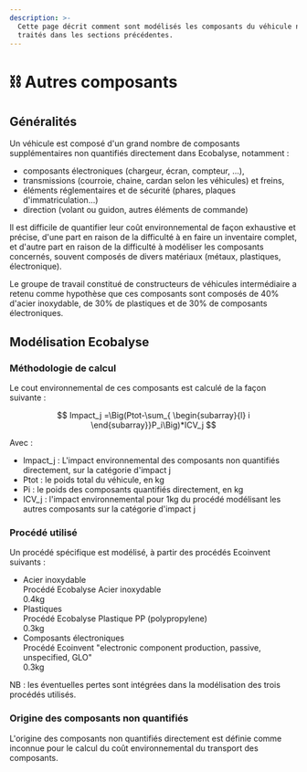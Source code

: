 ```yaml
---
description: >-
  Cette page décrit comment sont modélisés les composants du véhicule non
  traités dans les sections précédentes.
---
```


# ⛓️ Autres composants

## Généralités

Un véhicule est composé d'un grand nombre de composants supplémentaires non quantifiés directement dans Ecobalyse, notamment :

* composants électroniques (chargeur, écran, compteur, ...),
* transmissions (courroie, chaine, cardan selon les véhicules) et freins,
* éléments réglementaires et de sécurité (phares, plaques d'immatriculation...)
* direction (volant ou guidon, autres éléments de commande)

Il est difficile de quantifier leur coût environnemental de façon exhaustive et précise, d'une part en raison de la difficulté à en faire un inventaire complet, et d'autre part en raison de la difficulté à modéliser les composants concernés, souvent composés de divers matériaux (métaux, plastiques, électronique).

Le groupe de travail constitué de constructeurs de véhicules intermédiaire a retenu comme hypothèse que ces composants sont composés de 40% d'acier inoxydable, de 30% de plastiques et de 30% de composants électroniques.

## Modélisation Ecobalyse

### Méthodologie de calcul <a href="#methodologie-de-calcul" id="methodologie-de-calcul"></a>

Le cout environnemental de ces composants est calculé de la façon suivante :&#x20;

$$
Impact_j =\Big(Ptot-\sum_{
\begin{subarray}{l}
   i
\end{subarray}}P_i\Big)*ICV_j
$$

Avec :

* Impact\_j : L'impact environnemental des composants non quantifiés directement, sur la catégorie d'impact j
* Ptot : le poids total du véhicule, en kg
* Pi : le poids des composants quantifiés directement, en kg
* ICV\_j : l'impact environnemental pour 1kg du procédé modélisant les autres composants sur la catégorie d'impact j

### Procédé utilisé

Un procédé spécifique est modélisé, à partir des procédés Ecoinvent suivants :&#x20;

* Acier inoxydable\
  Procédé Ecobalyse Acier inoxydable\
  0.4kg
* Plastiques\
  Procédé Ecobalyse Plastique PP (polypropylene)\
  0.3kg
* Composants électroniques\
  Procédé Ecoinvent "electronic component production, passive, unspecified, GLO"\
  0.3kg

NB : les éventuelles pertes sont intégrées dans la modélisation des trois procédés utilisés.

### Origine des composants non quantifiés

L'origine des composants non quantifiés directement est définie comme inconnue pour le calcul du coût environnemental du transport des composants.
